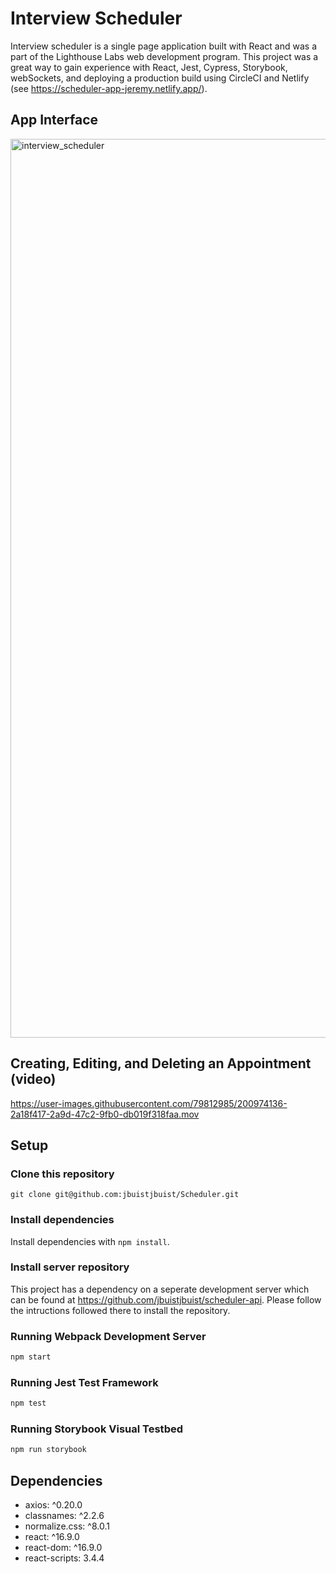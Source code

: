 # Interview Scheduler

Interview scheduler is a single page application built with React and was a part of the Lighthouse Labs web development program. This project was a great way to gain experience with React, Jest, Cypress, Storybook, webSockets, and deploying a production build using CircleCI and Netlify (see https://scheduler-app-jeremy.netlify.app/).

## App Interface

<img width="1438" alt="interview_scheduler" src="https://user-images.githubusercontent.com/79812985/200974100-e6839b88-1593-42cc-bdd1-627843241dbe.png">


## Creating, Editing, and Deleting an Appointment (video)

https://user-images.githubusercontent.com/79812985/200974136-2a18f417-2a9d-47c2-9fb0-db019f318faa.mov


## Setup

### Clone this repository

`git clone git@github.com:jbuistjbuist/Scheduler.git`

### Install dependencies

Install dependencies with `npm install`.

### Install server repository

This project has a dependency on a seperate development server which can be found at https://github.com/jbuistjbuist/scheduler-api. Please follow the intructions followed there to install the repository.

### Running Webpack Development Server

```sh
npm start
```

### Running Jest Test Framework

```sh
npm test
```

### Running Storybook Visual Testbed

```sh
npm run storybook
```

## Dependencies
- axios: ^0.20.0
- classnames: ^2.2.6
- normalize.css: ^8.0.1
- react: ^16.9.0
- react-dom: ^16.9.0
- react-scripts: 3.4.4
